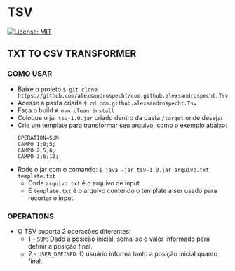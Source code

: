 # TSV

[![License: MIT](https://img.shields.io/badge/License-MIT-yellow.svg)](https://opensource.org/licenses/MIT)

## TXT TO CSV TRANSFORMER

### COMO USAR

 * Baixe o projeto `$ git clone https://github.com/alexsandrospecht/com.github.alexsandrospecht.Tsv `
 * Acesse a pasta criada `$ cd com.github.alexsandrospecht.Tsv`
 * Faça o build `# mvn clean install`
 * Coloque o jar `tsv-1.0.jar` criado dentro da pasta `/target` onde desejar
 * Crie um template para transformar seu arquivo, como o exemplo abaixo:
    ```
    OPERATION=SUM
    CAMPO 1;0;5;
    CAMPO 2;5;6;
    CAMPO 3;6;10;
    ```
 * Rode o jar com o comando: `$ java -jar tsv-1.0.jar arquivo.txt template.txt`   
    * Onde `arquivo.txt` é o arquivo de input
    * E `template.txt` é o arquivo contendo o template a ser usado para recortar o input.   

### OPERATIONS
  * O TSV suporta 2 operações diferentes:
    * 1 - `SUM`: Dado a posição inicial, soma-se o valor informado para definir a posição final.
    * 2 - `USER_DEFINED`: O usuário informa tanto a posição inicial quanto final. 
     